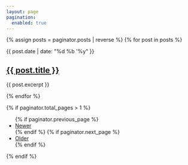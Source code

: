 ```yaml
---
layout: page
pagination:
  enabled: true
---
```


{% assign posts = paginator.posts | reverse %}
{% for post in posts %}
<section class="post">
  <p class="post-date">{{ post.date | date: "%d %b '%y" }}</p>
  <h2><a href="{{ site.baseurl }}{{ post.url }}">{{ post.title }}</a></h2>
  <p>{{ post.excerpt }}</p>
</section>
{% endfor %}

{% if paginator.total_pages > 1 %}
<ul>
  {% if paginator.previous_page %}
  <li>
    <a href="{{ paginator.previous_page_path | prepend: site.baseurl }}">Newer</a>
  </li>
  {% endif %}
  {% if paginator.next_page %}
  <li>
    <a href="{{ paginator.next_page_path | prepend: site.baseurl }}">Older</a>
  </li>
  {% endif %}
</ul>
{% endif %}
